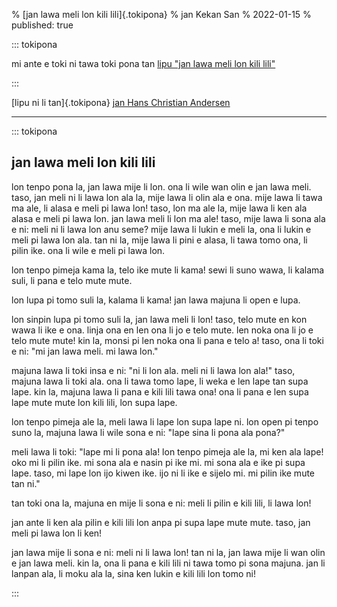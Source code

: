 % [jan lawa meli lon kili lili]{.tokipona}
% jan Kekan San
% 2022-01-15
% published: true

::: tokipona

mi ante e toki ni tawa toki pona tan [lipu "jan lawa meli lon kili lili"](https://en.wikipedia.org/wiki/The_Princess_and_the_Pea)

:::

[lipu ni li tan]{.tokipona} [jan Hans Christian Andersen](https://en.wikipedia.org/wiki/Hans_Christian_Andersen)

---

::: tokipona

## jan lawa meli lon kili lili

lon tenpo pona la, jan lawa mije li lon.
ona li wile wan olin e jan lawa meli.
taso, jan meli ni li lawa lon ala la, mije lawa li olin ala e ona.
mije lawa li tawa ma ale, li alasa e meli pi lawa lon!
taso, lon ma ale la, mije lawa li ken ala alasa e meli pi lawa lon.
jan lawa meli li lon ma ale!
taso, mije lawa li sona ala e ni:
meli ni li lawa lon anu seme?
mije lawa li lukin e meli la, ona li lukin e meli pi lawa lon ala.
tan ni la, mije lawa li pini e alasa, li tawa tomo ona, li pilin ike.
ona li wile e meli pi lawa lon.

lon tenpo pimeja kama la, telo ike mute li kama!
sewi li suno wawa, li kalama suli, li pana e telo mute mute.

lon lupa pi tomo suli la, kalama li kama!
jan lawa majuna li open e lupa.

lon sinpin lupa pi tomo suli la, jan lawa meli li lon!
taso, telo mute en kon wawa li ike e ona.
linja ona en len ona li jo e telo mute.
len noka ona li jo e telo mute mute!
kin la, monsi pi len noka ona li pana e telo a!
taso, ona li toki e ni: "mi jan lawa meli. mi lawa lon."

majuna lawa li toki insa e ni: "ni li lon ala. meli ni li lawa lon ala!"
taso, majuna lawa li toki ala.
ona li tawa tomo lape, li weka e len lape tan supa lape.
kin la, majuna lawa li pana e kili lili tawa ona!
ona li pana e len supa lape mute mute lon kili lili, lon supa lape.

lon tenpo pimeja ale la, meli lawa li lape lon supa lape ni.
lon open pi tenpo suno la, majuna lawa li wile sona e ni: "lape sina li pona ala pona?"

meli lawa li toki: "lape mi li pona ala!
lon tenpo pimeja ale la, mi ken ala lape!
oko mi li pilin ike.
mi sona ala e nasin pi ike mi.
mi sona ala e ike pi supa lape.
taso, mi lape lon ijo kiwen ike.
ijo ni li ike e sijelo mi.
mi pilin ike mute tan ni."

tan toki ona la, majuna en mije li sona e ni:
meli li pilin e kili lili, li lawa lon!

jan ante li ken ala pilin e kili lili lon anpa pi supa lape mute mute.
taso, jan meli pi lawa lon li ken!

jan lawa mije li sona e ni: meli ni li lawa lon!
tan ni la, jan lawa mije li wan olin e jan lawa meli.
kin la, ona li pana e kili lili ni tawa tomo pi sona majuna.
jan li lanpan ala, li moku ala la, sina ken lukin e kili lili lon tomo ni!

:::
